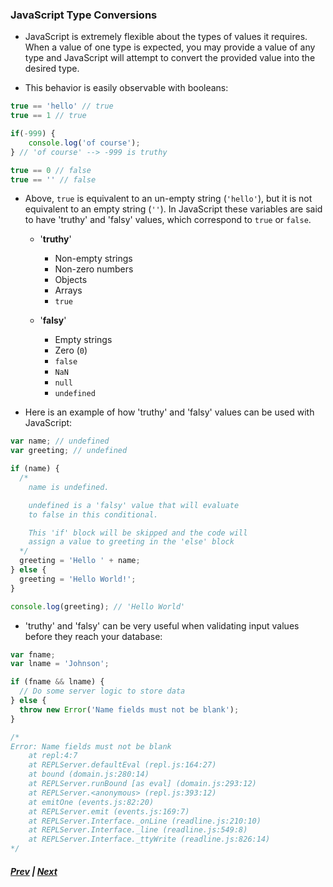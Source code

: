 ### JavaScript Type Conversions
* JavaScript is extremely flexible about the types of values it requires. When a value of one type is expected, you may provide a value of any type and JavaScript will attempt to convert the provided value into the desired type.

* This behavior is easily observable with booleans:

```javascript
true == 'hello' // true
true == 1 // true

if(-999) {
	console.log('of course');
} // 'of course' --> -999 is truthy

true == 0 // false
true == '' // false
```

* Above, `true` is equivalent to an un-empty string (`'hello'`), but it is not equivalent to an empty string (`''`). In JavaScript these variables are said to have 'truthy' and 'falsy' values, which correspond to `true` or `false`.

  * '**truthy**'
    * Non-empty strings
    * Non-zero numbers
    * Objects
    * Arrays
    * `true`

  * '**falsy**'
    * Empty strings
    * Zero (`0`)
    * `false`
    * `NaN`
    * `null`
    * `undefined`

* Here is an example of how 'truthy' and 'falsy' values can be used with JavaScript:

```javascript
var name; // undefined
var greeting; // undefined

if (name) {
  /*
    name is undefined.

    undefined is a 'falsy' value that will evaluate
    to false in this conditional.

    This 'if' block will be skipped and the code will
    assign a value to greeting in the 'else' block
  */
  greeting = 'Hello ' + name;
} else {
  greeting = 'Hello World!';
}

console.log(greeting); // 'Hello World'
```

* 'truthy' and 'falsy' can be very useful when validating input values before they reach your database:

```javascript
var fname;
var lname = 'Johnson';

if (fname && lname) {
  // Do some server logic to store data
} else {
  throw new Error('Name fields must not be blank');
}

/*
Error: Name fields must not be blank
    at repl:4:7
    at REPLServer.defaultEval (repl.js:164:27)
    at bound (domain.js:280:14)
    at REPLServer.runBound [as eval] (domain.js:293:12)
    at REPLServer.<anonymous> (repl.js:393:12)
    at emitOne (events.js:82:20)
    at REPLServer.emit (events.js:169:7)
    at REPLServer.Interface._onLine (readline.js:210:10)
    at REPLServer.Interface._line (readline.js:549:8)
    at REPLServer.Interface._ttyWrite (readline.js:826:14)
*/

```
##### [Prev](Appendix_A.md) | [Next](2_ConversionReferenceTable.md)
